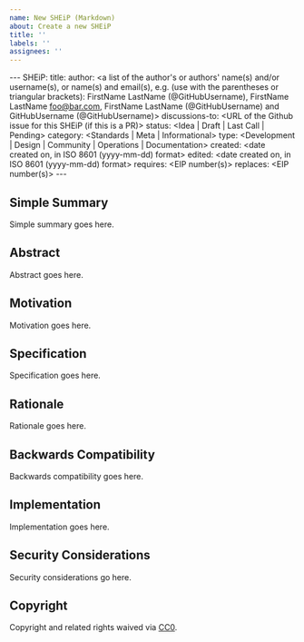```yaml
---
name: New SHEiP (Markdown)
about: Create a new SHEiP
title: ''
labels: ''
assignees: ''
---
```


<REMOVE>---
SHEiP: <to be assigned>
title: <SHEiP title>
author: <a list of the author's or authors' name(s) and/or username(s), or name(s) and email(s), e.g. (use with the parentheses or triangular brackets): FirstName LastName (@GitHubUsername), FirstName LastName <foo@bar.com>, FirstName LastName (@GitHubUsername) and GitHubUsername (@GitHubUsername)>
discussions-to: <URL of the Github issue for this SHEiP (if this is a PR)>
status: <Idea | Draft | Last Call | Pending>
category: <Standards | Meta | Informational>
type: <Development | Design | Community | Operations | Documentation>
created: <date created on, in ISO 8601 (yyyy-mm-dd) format>
edited: <date created on, in ISO 8601 (yyyy-mm-dd) format>
requires: <EIP number(s)>
replaces: <EIP number(s)>
<REMOVE>---

<!--PROPOSE A NEW SHEiP-->

<!--NOTE:
You can leave these HTML comments in your SHEiP and delete the visible text guides, they will not appear and may be helpful to refer to if you edit your SHEiP again.-->

<!-- STEPS TO SUBMIT A SHEiP:
1. Complete the header above.
2. Fill in as much content as is appropriate for the status of your SHEiP.
3. Add Github labels for status, category, and type.-->

<!--ADDITIONAL INSTRUCTIONS FOR HEADER SECTION ABOVE-->

<!--<REMOVE>: Remove the <REMOVE> elements from above and below the header. Leave the --- characters.-->

<!--[SHEiP]: Leave this section blank for new issues. Once you submit a PR later in the process, an editor will assign you a canonical number.-->

<!--[title]: Give your issue a concise, descriptive title prefixed by either its *type* for standards SHEiPs or its category for other SHEiPs. (i.e. Development: Smart Contract Upgrade, Meta: Define SHEiP Process, etc.).-->

<!--[status]: Here is a description of status terms.
- `Idea`: a SHEiP issue that is incomplete.
- `Draft`: a SHEiP issue that is complete but undergoing rapid iteration and changes.
- `Last Call`: a SHEiP issue that is stable and ready for final review by the community.
- `Pending`: a SHEiP that has been submitted as a PR or merged but not finalized.-->

<!--[category]: Here is a description of category terms.
- `Standards`: a SHEiP that affects the product or community.
- `Meta`: a SHEiP that affects the governance process for SHEiPs.
- `Informational`: a SHEiP that is merely for informational purposes but requires no action by the community, and will not be merged as a SHEiP.-->

<!--[type]: Here is a description of type terms. These are only applicable to SHEiPs in the *Standards* category.
- `Development`: a SHEiP that affects code or codebase standards.
- `Design`: a SHEiP that affects the way SHE interacts with its members.
- `Operations`: a SHEiP that affects DAO processes or conventions .
- `Documentation`: a SHEiP that affects the written word of SHE-->

<!--[requires]: A list of SHEiP(s) that this SHEiP depends on. *Optional.-->

<!--[replaces]: A list of SHEiP(s) that this SHEiP replaces. *Optional.-->

## Simple Summary

<!--Provide a simplified and layman-accessible explanation of the SHEiP.-->

Simple summary goes here.

## Abstract

<!--A short (~200 word) description of the technical issue being addressed.-->

Abstract goes here.

## Motivation

<!--Motivation is critical for SHEiPs that want to change SHE. It should clearly explain why SHE is inadequate in its current state and then address the problem that the SHEiP solves. SHEiP submissions without sufficient motivation may be rejected outright.-->

Motivation goes here.

## Specification

<!--The technical specification should describe the syntax and semantics of any new feature.-->

Specification goes here.

## Rationale

<!--The rationale fleshes out the specification by describing what motivated the design and why particular design decisions were made. It should describe alternate designs that were considered and related work, e.g. how the feature is works in other environments. The rationale may also provide evidence of consensus within the community, and should discuss important objections or concerns raised during discussion.-->

Rationale goes here.

## Backwards Compatibility

<!--All SHEiPs that introduce backwards incompatibilities must include a section describing these incompatibilities and their severity. The SHEiP must explain how the author proposes to deal with these incompatibilities. SHEiP submissions without a sufficient backwards compatibility section may be rejected outright.-->

Backwards compatibility goes here.

## Implementation

<!--The implementations must be completed before any SHEiP is given status "Final", but it need not be completed before the SHEiP is accepted.-->

Implementation goes here.

## Security Considerations

<!--All SHEiPs must contain a section that discusses the security implications/considerations relevant to the proposed change. Include information that might be important for security discussions, surfaces risks and can be used throughout the life cycle of the proposal. E.g. include security-relevant design decisions, concerns, important discussions, implementation-specific guidance and pitfalls, an outline of threats and risks and how they are being addressed. SHEiP submissions missing the "Security Considerations" section will be rejected. An SHEiP cannot proceed to status "Final" without a Security Considerations discussion deemed sufficient by the reviewers.-->

Security considerations go here.

## Copyright

Copyright and related rights waived via [CC0](https://creativecommons.org/publicdomain/zero/1.0/).
